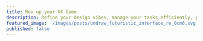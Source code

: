 ```yaml
---
title: Rev up your UX Game
description: Refine your design vibes, manage your tasks efficiently, polish up your design process.
featured_image: '/images/posts/undraw_futuristic_interface_re_0cm6.svg'
published: false
---
```

